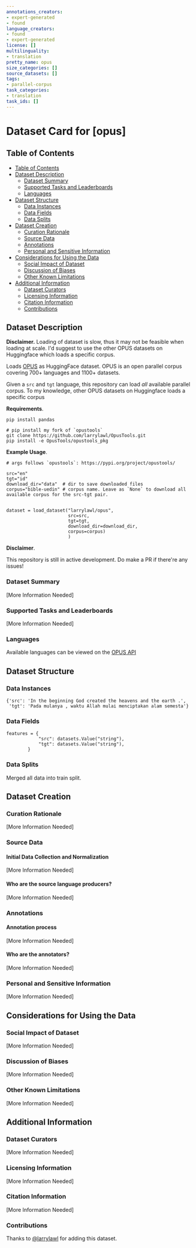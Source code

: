```yaml
---
annotations_creators:
- expert-generated
- found
language_creators:
- found
- expert-generated
license: []
multilinguality:
- translation
pretty_name: opus
size_categories: []
source_datasets: []
tags:
- parallel-corpus
task_categories:
- translation
task_ids: []
---
```


# Dataset Card for [opus]

## Table of Contents
- [Table of Contents](#table-of-contents)
- [Dataset Description](#dataset-description)
  - [Dataset Summary](#dataset-summary)
  - [Supported Tasks and Leaderboards](#supported-tasks-and-leaderboards)
  - [Languages](#languages)
- [Dataset Structure](#dataset-structure)
  - [Data Instances](#data-instances)
  - [Data Fields](#data-fields)
  - [Data Splits](#data-splits)
- [Dataset Creation](#dataset-creation)
  - [Curation Rationale](#curation-rationale)
  - [Source Data](#source-data)
  - [Annotations](#annotations)
  - [Personal and Sensitive Information](#personal-and-sensitive-information)
- [Considerations for Using the Data](#considerations-for-using-the-data)
  - [Social Impact of Dataset](#social-impact-of-dataset)
  - [Discussion of Biases](#discussion-of-biases)
  - [Other Known Limitations](#other-known-limitations)
- [Additional Information](#additional-information)
  - [Dataset Curators](#dataset-curators)
  - [Licensing Information](#licensing-information)
  - [Citation Information](#citation-information)
  - [Contributions](#contributions)

## Dataset Description
**Disclaimer.** Loading of dataset is slow, thus it may not be feasible when loading at scale. I'd suggest to use the other OPUS datasets on Huggingface which loads a specific corpus.

Loads [OPUS](https://opus.nlpl.eu/) as HuggingFace dataset. OPUS is an open parallel corpus covering 700+ languages and 1100+ datasets.

Given a `src` and `tgt` language, this repository can load *all* available parallel corpus. To my knowledge, other OPUS datasets on Huggingface loads a specific corpus


**Requirements**. 

```
pip install pandas

# pip install my fork of `opustools`
git clone https://github.com/larrylawl/OpusTools.git
pip install -e OpusTools/opustools_pkg
```

**Example Usage**.

```
# args follows `opustools`: https://pypi.org/project/opustools/

src="en"
tgt="id"
download_dir="data"  # dir to save downloaded files
corpus="bible-uedin" # corpus name. Leave as `None` to download all available corpus for the src-tgt pair.


dataset = load_dataset("larrylawl/opus", 
                       src=src, 
                       tgt=tgt,
                       download_dir=download_dir,
                       corpus=corpus)
                       )
```

**Disclaimer**.

This repository is still in active development. Do make a PR if there're any issues!

### Dataset Summary

[More Information Needed]

### Supported Tasks and Leaderboards

[More Information Needed]

### Languages

Available languages can be viewed on the [OPUS API](https://opus.nlpl.eu/opusapi/?languages=True)

## Dataset Structure

### Data Instances

```
{'src': 'In the beginning God created the heavens and the earth .',
 'tgt': 'Pada mulanya , waktu Allah mulai menciptakan alam semesta'}
```

### Data Fields

```
features = {
            "src": datasets.Value("string"),
            "tgt": datasets.Value("string"),
        }
```

### Data Splits

Merged all data into train split.

## Dataset Creation

### Curation Rationale

[More Information Needed]

### Source Data

#### Initial Data Collection and Normalization

[More Information Needed]

#### Who are the source language producers?

[More Information Needed]

### Annotations

#### Annotation process

[More Information Needed]

#### Who are the annotators?

[More Information Needed]

### Personal and Sensitive Information

[More Information Needed]

## Considerations for Using the Data

### Social Impact of Dataset

[More Information Needed]

### Discussion of Biases

[More Information Needed]

### Other Known Limitations

[More Information Needed]

## Additional Information

### Dataset Curators

[More Information Needed]

### Licensing Information

[More Information Needed]

### Citation Information

[More Information Needed]

### Contributions

Thanks to [@larrylawl](https://larrylawl.github.io/) for adding this dataset.